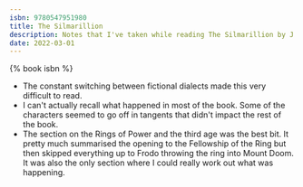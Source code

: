 ```yaml
---
isbn: 9780547951980
title: The Silmarillion
description: Notes that I've taken while reading The Silmarillion by J.R.R. Tolkien.
date: 2022-03-01
---
```


{% book isbn %}

- The constant switching between fictional dialects made this very difficult to read.
- I can't actually recall what happened in most of the book. Some of the characters seemed to go off in tangents that didn't impact the rest of the book.
- The section on the Rings of Power and the third age was the best bit. It pretty much summarised the opening to the Fellowship of the Ring but then skipped everything up to Frodo throwing the ring into Mount Doom. It was also the only section where I could really work out what was happening.
